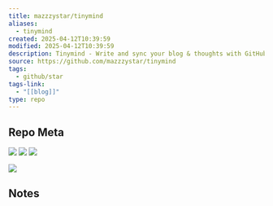 ```yaml
---
title: mazzzystar/tinymind
aliases:
  - tinymind
created: 2025-04-12T10:39:59
modified: 2025-04-12T10:39:59
description: Tinymind - Write and sync your blog & thoughts with GitHub
source: https://github.com/mazzzystar/tinymind
tags:
  - github/star
tags-link:
  - "[[blog]]"
type: repo
---
```

## Repo Meta

![](https://img.shields.io/github/stars/mazzzystar/tinymind?style=for-the-badge&label=stars) ![](https://img.shields.io/github/repo-size/mazzzystar/tinymind?style=for-the-badge&label=size) ![](https://img.shields.io/github/created-at/mazzzystar/tinymind?style=for-the-badge&label=since)

[![](https://github-readme-stats.vercel.app/api/pin/?username=mazzzystar&repo=tinymind&bg_color=00000000)](https://github.com/mazzzystar/tinymind)

## Notes

